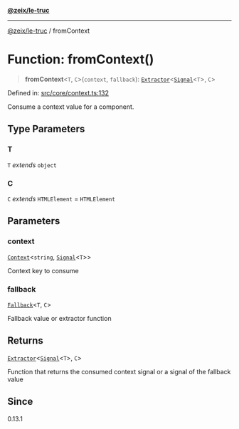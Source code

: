 [**@zeix/le-truc**](../README.md)

***

[@zeix/le-truc](../globals.md) / fromContext

# Function: fromContext()

> **fromContext**\<`T`, `C`\>(`context`, `fallback`): [`Extractor`](../type-aliases/Extractor.md)\<[`Signal`](../type-aliases/Signal.md)\<`T`\>, `C`\>

Defined in: [src/core/context.ts:132](https://github.com/zeixcom/ui-element/blob/230cd6cc9b2252d1741350e7be8be3e04b6f2cf4/src/core/context.ts#L132)

Consume a context value for a component.

## Type Parameters

### T

`T` *extends* `object`

### C

`C` *extends* `HTMLElement` = `HTMLElement`

## Parameters

### context

[`Context`](../type-aliases/Context.md)\<`string`, [`Signal`](../type-aliases/Signal.md)\<`T`\>\>

Context key to consume

### fallback

[`Fallback`](../type-aliases/Fallback.md)\<`T`, `C`\>

Fallback value or extractor function

## Returns

[`Extractor`](../type-aliases/Extractor.md)\<[`Signal`](../type-aliases/Signal.md)\<`T`\>, `C`\>

Function that returns the consumed context signal or a signal of the fallback value

## Since

0.13.1
